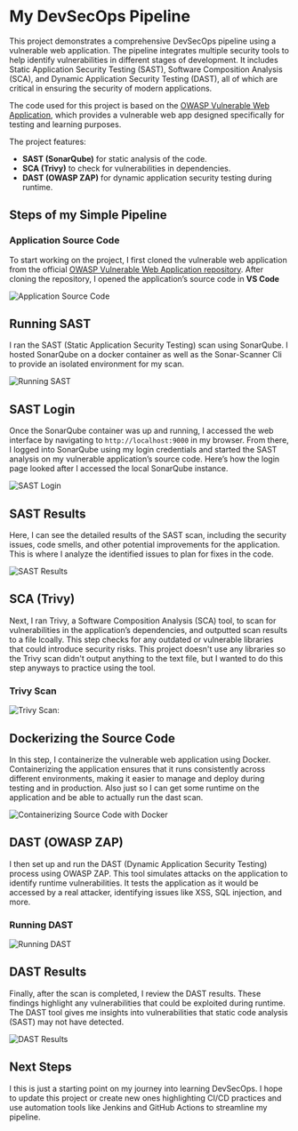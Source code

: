 # My DevSecOps Pipeline

This project demonstrates a comprehensive DevSecOps pipeline using a vulnerable web application. The pipeline integrates multiple security tools to help identify vulnerabilities in different stages of development. It includes Static Application Security Testing (SAST), Software Composition Analysis (SCA), and Dynamic Application Security Testing (DAST), all of which are critical in ensuring the security of modern applications.

The code used for this project is based on the [OWASP Vulnerable Web Application](https://github.com/OWASP/Vulnerable-Web-Application), which provides a vulnerable web app designed specifically for testing and learning purposes.

The project features:

- **SAST (SonarQube)** for static analysis of the code.
- **SCA (Trivy)** to check for vulnerabilities in dependencies.
- **DAST (OWASP ZAP)** for dynamic application security testing during runtime.


## Steps of my Simple Pipeline

### Application Source Code
To start working on the project, I first cloned the vulnerable web application from the official [OWASP Vulnerable Web Application repository](https://github.com/OWASP/Vulnerable-Web-Application). After cloning the repository, I opened the application’s source code in **VS Code**

![Application Source Code](images/application_source.png)

## Running SAST
I ran the SAST (Static Application Security Testing) scan using SonarQube. I hosted SonarQube on a docker container as well as the Sonar-Scanner Cli to provide an isolated environment for my scan.

![Running SAST](images/running-scan.jpg)

## SAST Login
Once the SonarQube container was up and running, I accessed the web interface by navigating to `http://localhost:9000` in my browser. From there, I logged into SonarQube using my login credentials and started the SAST analysis on my vulnerable application’s source code. Here’s how the login page looked after I accessed the local SonarQube instance.

![SAST Login](images/sast-login.png)

## SAST Results
Here, I can see the detailed results of the SAST scan, including the security issues, code smells, and other potential improvements for the application. This is where I analyze the identified issues to plan for fixes in the code.

![SAST Results](images/sast-results.png)

## SCA (Trivy)
Next, I ran Trivy, a Software Composition Analysis (SCA) tool, to scan for vulnerabilities in the application’s dependencies, and outputted scan results to a file lcoally. This step checks for any outdated or vulnerable libraries that could introduce security risks. This project doesn't use any libraries so the Trivy scan didn't output anything to the text file, but I wanted to do this step anyways to practice using the tool.

### Trivy Scan
![Trivy Scan:](images/trivy-scan.png)

## Dockerizing the Source Code
In this step, I containerize the vulnerable web application using Docker. Containerizing the application ensures that it runs consistently across different environments, making it easier to manage and deploy during testing and in production. Also just so I can get some runtime on the application and be able to actually run the dast scan.

![Containerizing Source Code with Docker](images/docker-of-image.png)

## DAST (OWASP ZAP)
I then set up and run the DAST (Dynamic Application Security Testing) process using OWASP ZAP. This tool simulates attacks on the application to identify runtime vulnerabilities. It tests the application as it would be accessed by a real attacker, identifying issues like XSS, SQL injection, and more.

### Running DAST
![Running DAST](images/dast.png)

## DAST Results
Finally, after the scan is completed, I review the DAST results. These findings highlight any vulnerabilities that could be exploited during runtime. The DAST tool gives me insights into vulnerabilities that static code analysis (SAST) may not have detected.

![DAST Results](images/dast-results.png)

## Next Steps
I this is just a starting point on my journey into learning DevSecOps. I hope to update this project or create new ones highlighting CI/CD practices and use automation tools like Jenkins and GitHub Actions to streamline my pipeline. 
